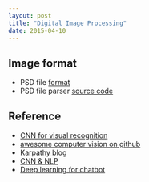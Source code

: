 ```yaml
---
layout: post
title: "Digital Image Processing" 
date: 2015-04-10
---
```

## Image format
+ PSD file [format](http://www.adobe.com/devnet-apps/photoshop/fileformatashtml/)
+ PSD file parser [source code](http://telegraphics.com.au/sw/product/psdparse)

## Reference
+ [CNN for visual recognition](http://vision.stanford.edu/teaching/cs231n/)
+ [awesome computer vision on github](https://github.com/jbhuang0604/awesome-computer-vision)
+ [Karpathy blog](http://karpathy.github.io/)
+ [CNN & NLP](http://www.wildml.com/)
+ [Deep learning for chatbot](http://www.wildml.com/2016/04/deep-learning-for-chatbots-part-1-introduction/)
